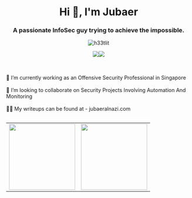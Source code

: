 <h1 align="center">Hi 👋, I'm Jubaer</h1>
<h3 align="center">A passionate InfoSec guy trying to achieve the impossible.</h3>

<p align="center"> <img src="https://komarev.com/ghpvc/?username=h33tlit&label=Profile%20views&color=0e75b6&style=flat" alt="h33tlit" />
<p align="center"> <a href="https://linkedin.com/in/alnazi-h33t"><img src="https://img.shields.io/badge/LinkedIn-%230077B5.svg?logo=linkedin&logoColor=white"></a><a href="https://twitter.com/h33tjubaer"><img src="https://img.shields.io/badge/Twitter-%231DA1F2.svg?logo=Twitter&logoColor=white"></a>




</p>

<br><br>    🔭 I’m currently working as an Offensive Security Professional in Singapore<br><br>    👯 I’m looking to collaborate on Security Projects Involving Automation And Monitoring<br><br>    👨‍💻 My writeups can be found at - jubaeralnazi.com<br>




##
<p>
<a href="https://github.com/h33tlit">
  <table>
    <tr>
      <td>
  <img height="180em" src="https://github-readme-stats.vercel.app/api?username=h33tlit&theme=highcontrast&hide_border=false&include_all_commits=true&count_private=true" />
      </td>
      <td>
  <img height="180em" src="https://github-readme-streak-stats.herokuapp.com/?user=h33tlit&theme=highcontrast&hide_border=false" />
      </td>
    </tr>
  </table>
</a>
</p>












